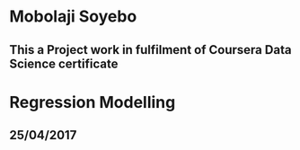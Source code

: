 # Mobolaji Soyebo
## This a Project work in fulfilment of Coursera Data Science certificate
# Regression Modelling
## 25/04/2017
